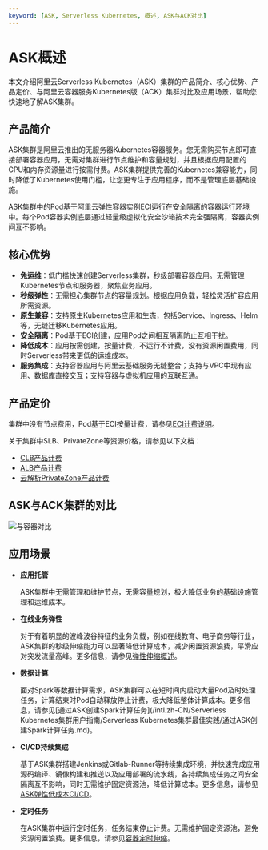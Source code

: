 ```yaml
---
keyword: [ASK, Serverless Kubernetes, 概述, ASK与ACK对比]
---
```


# ASK概述

本文介绍阿里云Serverless Kubernetes（ASK）集群的产品简介、核心优势、产品定价、与阿里云容器服务Kubernetes版（ACK）集群对比及应用场景，帮助您快速地了解ASK集群。

## 产品简介

ASK集群是阿里云推出的无服务器Kubernetes容器服务。您无需购买节点即可直接部署容器应用，无需对集群进行节点维护和容量规划，并且根据应用配置的CPU和内存资源量进行按需付费。ASK集群提供完善的Kubernetes兼容能力，同时降低了Kubernetes使用门槛，让您更专注于应用程序，而不是管理底层基础设施。

ASK集群中的Pod基于阿里云弹性容器实例ECI运行在安全隔离的容器运行环境中。每个Pod容器实例底层通过轻量级虚拟化安全沙箱技术完全强隔离，容器实例间互不影响。

## 核心优势

-   **免运维**：低门槛快速创建Serverless集群，秒级部署容器应用。无需管理Kubernetes节点和服务器，聚焦业务应用。
-   **秒级弹性**：无需担心集群节点的容量规划。根据应用负载，轻松灵活扩容应用所需资源。
-   **原生兼容**：支持原生Kubernetes应用和生态，包括Service、Ingress、Helm等，无缝迁移Kubernetes应用。
-   **安全隔离**：Pod基于ECI创建，应用Pod之间相互隔离防止互相干扰。
-   **降低成本**：应用按需创建，按量计费，不运行不计费，没有资源闲置费用，同时Serverless带来更低的运维成本。
-   **服务集成**：支持容器应用与阿里云基础服务无缝整合；支持与VPC中现有应用、数据库直接交互；支持容器与虚拟机应用的互联互通。

## 产品定价

集群中没有节点费用，Pod基于ECI按量计费，请参见[ECI计费说明]()。

关于集群中SLB、PrivateZone等资源价格，请参见以下文档：

-   [CLB产品计费](/intl.zh-CN/传统型负载均衡CLB/CLB产品计费/按量计费.md)
-   [ALB产品计费](/intl.zh-CN/应用型负载均衡ALB/ALB产品计费.md)
-   [云解析PrivateZone产品计费](/intl.zh-CN/动态与公告/【新】解析器正式计费通知.md)

## ASK与ACK集群的对比

![与容器对比](https://help-static-aliyun-doc.aliyuncs.com/assets/img/zh-CN/7448649951/p10232.png)

## 应用场景

-   **应用托管**

    ASK集群中无需管理和维护节点，无需容量规划，极大降低业务的基础设施管理和运维成本。

-   **在线业务弹性**

    对于有着明显的波峰波谷特征的业务负载，例如在线教育、电子商务等行业，ASK集群的秒级伸缩能力可以显著降低计算成本，减少闲置资源浪费，平滑应对突发流量高峰。更多信息，请参见[弹性伸缩概述]()。

-   **数据计算**

    面对Spark等数据计算需求，ASK集群可以在短时间内启动大量Pod及时处理任务，计算结束时Pod自动释放停止计费，极大降低整体计算成本。更多信息，请参见[通过ASK创建Spark计算任务](/intl.zh-CN/Serverless Kubernetes集群用户指南/Serverless Kubernetes集群最佳实践/通过ASK创建Spark计算任务.md)。

-   **CI/CD持续集成**

    基于ASK集群搭建Jenkins或Gitlab-Runner等持续集成环境，并快速完成应用源码编译、镜像构建和推送以及应用部署的流水线，各持续集成任务之间安全隔离互不影响，同时无需维护固定资源池，降低计算成本。更多信息，请参见[ASK弹性低成本CI/CD]()。

-   **定时任务**

    在ASK集群中运行定时任务，任务结束停止计费。无需维护固定资源池，避免资源闲置浪费。更多信息，请参见[容器定时伸缩]()。



